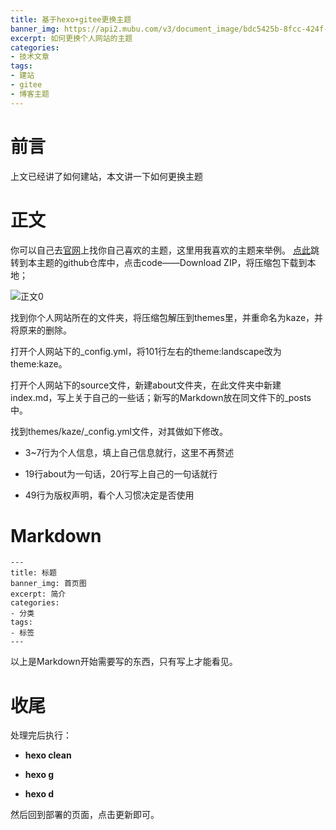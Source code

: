 ```yaml
---
title: 基于hexo+gitee更换主题
banner_img: https://api2.mubu.com/v3/document_image/bdc5425b-8fcc-424f-a94f-0c4b375f528c-3807603.jpg
excerpt: 如何更换个人网站的主题
categories:
- 技术文章
tags:
- 建站
- gitee
- 博客主题
---
```


# 前言

上文已经讲了如何建站，本文讲一下如何更换主题

# 正文

你可以自己去[官网](https://hexo.io/themes/)上找你自己喜欢的主题，这里用我喜欢的主题来举例。
[点此](https://github.com/theme-kaze/hexo-theme-Kaze)跳转到本主题的github仓库中，点击code——Download ZIP，将压缩包下载到本地；

![正文0](https://api2.mubu.com/v3/document_image/88ebd4e5-e640-44e6-b904-4a13a8ae986c-3807603.jpg)

找到你个人网站所在的文件夹，将压缩包解压到themes里，并重命名为kaze，并将原来的删除。

打开个人网站下的_config.yml，将101行左右的theme:landscape改为theme:kaze。

打开个人网站下的source文件，新建about文件夹，在此文件夹中新建index.md，写上关于自己的一些话；新写的Markdown放在同文件下的_posts中。

找到themes/kaze/_config.yml文件，对其做如下修改。

- 3~7行为个人信息，填上自己信息就行，这里不再赘述

- 19行about为一句话，20行写上自己的一句话就行

- 49行为版权声明，看个人习惯决定是否使用

# Markdown

```
---
title: 标题
banner_img: 首页图
excerpt: 简介
categories:
- 分类
tags:
- 标签
---
```
以上是Markdown开始需要写的东西，只有写上才能看见。

# 收尾

处理完后执行：

- **hexo clean**

- **hexo g**

- **hexo d**

然后回到部署的页面，点击更新即可。
